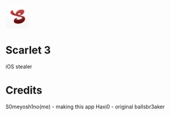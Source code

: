 

<img src="https://github.com/slds1/Scarlet3/blob/103b8e8dfde7e7e8ea2e20e633cb8768a23d22f4/logotip.png" width="64" />


# Scarlet 3
iOS stealer
# Credits
S0meyosh1no(me) - making this app
Haxi0 - original ballsbr3aker
